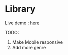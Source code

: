 # Library
Live demo : <a href="https://debanjana-a11y.github.io/Library/">here</a>

TODO:
1. Make Mobile responsive
2. Add more genre
